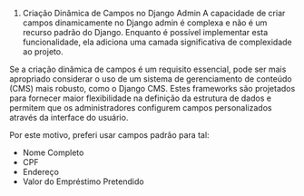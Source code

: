 1. Criação Dinâmica de Campos no Django Admin
   A capacidade de criar campos dinamicamente no Django admin é complexa e não é um recurso padrão do Django. Enquanto é possível implementar esta funcionalidade, ela adiciona uma camada significativa de complexidade ao projeto.

Se a criação dinâmica de campos é um requisito essencial, pode ser mais apropriado considerar o uso de um sistema de gerenciamento de conteúdo (CMS) mais robusto, como o Django CMS. Estes frameworks são projetados para fornecer maior flexibilidade na definição da estrutura de dados e permitem que os administradores configurem campos personalizados através da interface do usuário.

Por este motivo, preferi usar campos padrão para tal:

- Nome Completo
- CPF
- Endereço
- Valor do Empréstimo Pretendido
